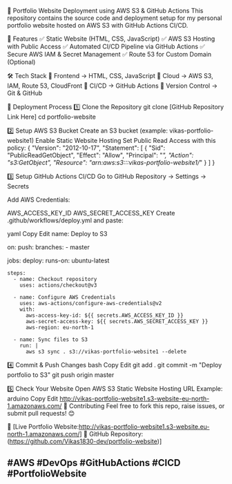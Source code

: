 🚀 Portfolio Website Deployment using AWS S3 & GitHub Actions
This repository contains the source code and deployment setup for my personal portfolio website hosted on AWS S3 with GitHub Actions CI/CD.

🌟 Features
✅ Static Website (HTML, CSS, JavaScript)
✅ AWS S3 Hosting with Public Access
✅ Automated CI/CD Pipeline via GitHub Actions
✅ Secure AWS IAM & Secret Management
✅ Route 53 for Custom Domain (Optional)

🛠 Tech Stack
🔹 Frontend → HTML, CSS, JavaScript
🔹 Cloud → AWS S3, IAM, Route 53, CloudFront
🔹 CI/CD → GitHub Actions
🔹 Version Control → Git & GitHub

🚀 Deployment Process
1️⃣ Clone the Repository
 git clone [GitHub Repository Link Here]
cd portfolio-website


2️⃣ Setup AWS S3 Bucket
Create an S3 bucket (example: vikas-portfolio-website1)
Enable Static Website Hosting
Set Public Read Access with this policy:
{
    "Version": "2012-10-17",
    "Statement": [
        {
            "Sid": "PublicReadGetObject",
            "Effect": "Allow",
            "Principal": "*",
            "Action": "s3:GetObject",
            "Resource": "arn:aws:s3:::vikas-portfolio-website1/*"
        }
    ]
}

3️⃣ Setup GitHub Actions CI/CD
Go to GitHub Repository → Settings → Secrets

Add AWS Credentials:

AWS_ACCESS_KEY_ID
AWS_SECRET_ACCESS_KEY
Create .github/workflows/deploy.yml and paste:

yaml
Copy
Edit
name: Deploy to S3

on:
  push:
    branches:
      - master

jobs:
  deploy:
    runs-on: ubuntu-latest

    steps:
      - name: Checkout repository
        uses: actions/checkout@v3

      - name: Configure AWS Credentials
        uses: aws-actions/configure-aws-credentials@v2
        with:
          aws-access-key-id: ${{ secrets.AWS_ACCESS_KEY_ID }}
          aws-secret-access-key: ${{ secrets.AWS_SECRET_ACCESS_KEY }}
          aws-region: eu-north-1

      - name: Sync files to S3
        run: |
          aws s3 sync . s3://vikas-portfolio-website1 --delete


4️⃣ Commit & Push Changes
bash
Copy
Edit
git add .
git commit -m "Deploy portfolio to S3"
git push origin master

5️⃣ Check Your Website
Open AWS S3 Static Website Hosting URL
Example:
arduino
Copy
Edit
http://vikas-portfolio-website1.s3-website-eu-north-1.amazonaws.com/
📌 Contributing
Feel free to fork this repo, raise issues, or submit pull requests! 😊

🔗 [Live Portfolio Website:http://vikas-portfolio-website1.s3-website.eu-north-1.amazonaws.com/]
🔗 GitHub Repository:(https://github.com/Vikas1830-dev/portfolio-website)]

#AWS #DevOps #GitHubActions #CICD #PortfolioWebsite
---
